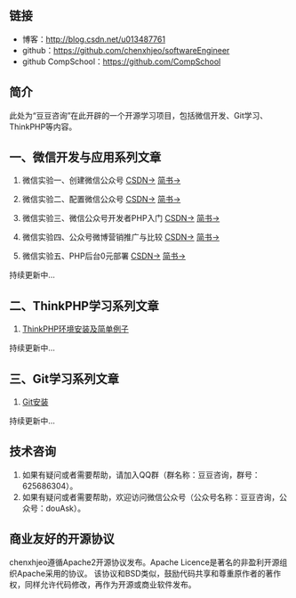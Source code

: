 ## 链接
- 博客：http://blog.csdn.net/u013487761   
- github：https://github.com/chenxhjeo/softwareEngineer  
- github CompSchool：https://github.com/CompSchool  

## 简介
此处为“豆豆咨询”在此开辟的一个开源学习项目，包括微信开发、Git学习、ThinkPHP等内容。

## 一、微信开发与应用系列文章
1. 微信实验一、创建微信公众号
[CSDN->](http://blog.csdn.net/u013487761/article/details/67630610)
[简书->](http://www.jianshu.com/p/42fdb1aa3c69)

2. 微信实验二、配置微信公众号
[CSDN->](http://blog.csdn.net/u013487761/article/details/68058450)
[简书->](http://www.jianshu.com/p/621d53ca73ca)

3. 微信实验三、微信公众号开发者PHP入门
[CSDN->](http://blog.csdn.net/u013487761/article/details/68062780)
[简书->](http://www.jianshu.com/p/f844c0d3f534)

4. 微信实验四、公众号微博营销推广与比较
[CSDN->](http://blog.csdn.net/u013487761/article/details/68925691)
[简书->](http://www.jianshu.com/p/5bb39def2877)

5. 微信实验五、PHP后台0元部署
[CSDN->](http://blog.csdn.net/u013487761/article/details/69215529)
[简书->](http://www.jianshu.com/p/0bec3945da89)


持续更新中...

## 二、ThinkPHP学习系列文章
1. [ThinkPHP环境安装及简单例子](http://blog.csdn.net/u013487761/article/details/66025193)

持续更新中...

## 三、Git学习系列文章
1. [Git安装](http://blog.csdn.net/u013487761/article/details/66968697)

持续更新中...

## 技术咨询
1. 如果有疑问或者需要帮助，请加入QQ群（群名称：豆豆咨询，群号：625686304）。
2. 如果有疑问或者需要帮助，欢迎访问微信公众号（公众号名称：豆豆咨询，公众号：douAsk）。

## 商业友好的开源协议
chenxhjeo遵循Apache2开源协议发布。Apache Licence是著名的非盈利开源组织Apache采用的协议。
该协议和BSD类似，鼓励代码共享和尊重原作者的著作权，同样允许代码修改，再作为开源或商业软件发布。
